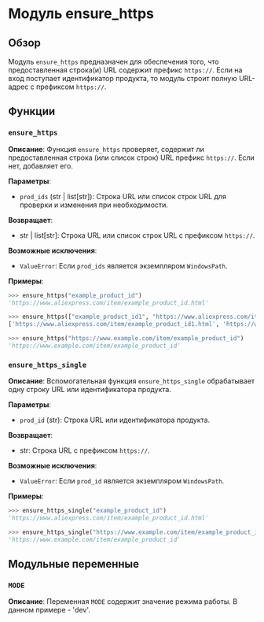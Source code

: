 # Модуль ensure_https

## Обзор

Модуль `ensure_https` предназначен для обеспечения того, что предоставленная строка(и) URL содержит префикс `https://`. Если на вход поступает идентификатор продукта, то модуль строит полную URL-адрес с префиксом `https://`.

## Функции

### `ensure_https`

**Описание**: Функция `ensure_https` проверяет, содержит ли предоставленная строка (или список строк) URL префикс `https://`. Если нет, добавляет его.

**Параметры**:

- `prod_ids` (str | list[str]): Строка URL или список строк URL для проверки и изменения при необходимости.


**Возвращает**:

- str | list[str]: Строка URL или список строк URL с префиксом `https://`.


**Возможные исключения**:

- `ValueError`: Если `prod_ids` является экземпляром `WindowsPath`.


**Примеры**:

```python
>>> ensure_https("example_product_id")
'https://www.aliexpress.com/item/example_product_id.html'

>>> ensure_https(["example_product_id1", "https://www.aliexpress.com/item/example_product_id2.html"])
['https://www.aliexpress.com/item/example_product_id1.html', 'https://www.aliexpress.com/item/example_product_id2.html']

>>> ensure_https("https://www.example.com/item/example_product_id")
'https://www.example.com/item/example_product_id'
```


### `ensure_https_single`

**Описание**: Вспомогательная функция `ensure_https_single` обрабатывает одну строку URL или идентификатора продукта.

**Параметры**:

- `prod_id` (str): Строка URL или идентификатора продукта.


**Возвращает**:

- str: Строка URL с префиксом `https://`.


**Возможные исключения**:

- `ValueError`: Если `prod_id` является экземпляром `WindowsPath`.


**Примеры**:

```python
>>> ensure_https_single("example_product_id")
'https://www.aliexpress.com/item/example_product_id.html'

>>> ensure_https_single("https://www.example.com/item/example_product_id")
'https://www.example.com/item/example_product_id'
```


## Модульные переменные

### `MODE`

**Описание**: Переменная `MODE` содержит значение режима работы. В данном примере - 'dev'.
```